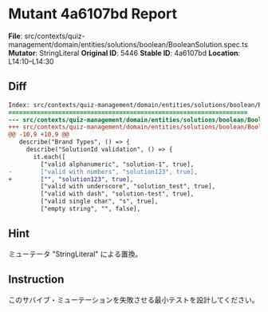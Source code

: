 # Mutant 4a6107bd Report

**File**: src/contexts/quiz-management/domain/entities/solutions/boolean/BooleanSolution.spec.ts
**Mutator**: StringLiteral
**Original ID**: 5446
**Stable ID**: 4a6107bd
**Location**: L14:10–L14:30

## Diff

```diff
Index: src/contexts/quiz-management/domain/entities/solutions/boolean/BooleanSolution.spec.ts
===================================================================
--- src/contexts/quiz-management/domain/entities/solutions/boolean/BooleanSolution.spec.ts	original
+++ src/contexts/quiz-management/domain/entities/solutions/boolean/BooleanSolution.spec.ts	mutated #5446
@@ -10,9 +10,9 @@
   describe("Brand Types", () => {
     describe("SolutionId validation", () => {
       it.each([
         ["valid alphanumeric", "solution-1", true],
-        ["valid with numbers", "solution123", true],
+        ["", "solution123", true],
         ["valid with underscore", "solution_test", true],
         ["valid with dash", "solution-test", true],
         ["valid single char", "s", true],
         ["empty string", "", false],
```

## Hint

ミューテータ "StringLiteral" による置換。

## Instruction

このサバイブ・ミューテーションを失敗させる最小テストを設計してください。
